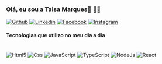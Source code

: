 ### Olá, eu sou a Taisa Marques👋 🏳️‍🌈

[![Github](https://img.shields.io/badge/GitHub-100000?style=for-the-badge&logo=github&logoColor=white)](https://github.com/TaisaMarques)
[![Linkedin](https://img.shields.io/badge/LinkedIn-0077B5?style=for-the-badge&logo=linkedin&logoColor=white)](https://www.linkedin.com/in/taisa-marques-%F0%9F%8F%B3%EF%B8%8F%E2%80%8D%F0%9F%8C%88-67843594/)
[![Facebook](https://img.shields.io/badge/Facebook-1877F2?style=for-the-badge&logo=facebook&logoColor=white)](https://www.facebook.com/taisa.soeiromarques/)
[![Instagram](https://img.shields.io/badge/Instagram-E4405F?style=for-the-badge&logo=instagram&logoColor=white)](https://www.instagram.com/ts.marques/)


#### Tecnologias que utilizo no meu dia a dia

<div style="display: inline_block"><br/>
    <img align="center" alt="Html5" src="https://img.shields.io/badge/HTML5-E34F26?style=for-the-badge&logo=html5&logoColor=white"/>
    <img align="center" alt="Css" src="https://img.shields.io/badge/CSS3-1572B6?style=for-the-badge&logo=css3&logoColor=white"/>
   <img align="center" alt="JavaScript" src="https://img.shields.io/badge/JavaScript-F7DF1E?style=for-the-badge&logo=javascript&logoColor=black"/>
   <img align="center" alt="TypeScript" src="https://img.shields.io/badge/TypeScript-007ACC?style=for-the-badge&logo=typescript&logoColor=white"/>
   <img align="center" alt="NodeJs" src="https://img.shields.io/badge/Node.js-43853D?style=for-the-badge&logo=node.js&logoColor=white"/>    
    <img align="center" alt="React" src="https://img.shields.io/badge/React-20232A?style=for-the-badge&logo=react&logoColor=61DAFB"/> 

</di>
